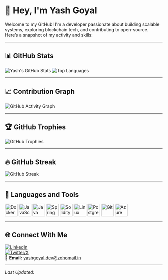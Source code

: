 # 👋 Hey, I'm Yash Goyal

Welcome to my GitHub! I'm a developer passionate about building scalable systems, exploring blockchain tech, and contributing to open-source. Here’s a snapshot of my activity and skills:

---

## 📊 GitHub Stats

![Yash's GitHub Stats](https://github-readme-stats.vercel.app/api?username=yashgoyal0110&show_icons=true&theme=radical)
![Top Languages](https://github-readme-stats.vercel.app/api/top-langs/?username=yashgoyal0110&layout=compact&theme=radical)

---

## 📈 Contribution Graph

![GitHub Activity Graph](https://github-readme-activity-graph.cyclic.app/graph?username=yashgoyal0110&theme=rogue)

---

## 🏆 GitHub Trophies

![GitHub Trophies](https://github-profile-trophy.vercel.app/?username=yashgoyal0110&theme=monokai&no-frame=true&column=4)

---

## 🔥 GitHub Streak

![GitHub Streak](https://github-readme-streak-stats.herokuapp.com/?user=yashgoyal0110&theme=radical)

---

## 🧰 Languages and Tools

<p align="left">
  <img src="https://cdn.jsdelivr.net/gh/devicons/devicon/icons/docker/docker-original.svg" width="40" alt="Docker"/>
  <img src="https://cdn.jsdelivr.net/gh/devicons/devicon/icons/javascript/javascript-original.svg" width="40" alt="JavaScript"/>
  <img src="https://cdn.jsdelivr.net/gh/devicons/devicon/icons/java/java-original.svg" width="40" alt="Java"/>
  <img src="https://cdn.jsdelivr.net/gh/devicons/devicon/icons/spring/spring-original.svg" width="40" alt="Spring Boot"/>
  <img src="https://cdn.jsdelivr.net/gh/devicons/devicon/icons/solidity/solidity-original.svg" width="40" alt="Solidity"/>
  <img src="https://cdn.jsdelivr.net/gh/devicons/devicon/icons/linux/linux-original.svg" width="40" alt="Linux"/>
  <img src="https://cdn.jsdelivr.net/gh/devicons/devicon/icons/postgresql/postgresql-original.svg" width="40" alt="PostgreSQL"/>
  <img src="https://cdn.jsdelivr.net/gh/devicons/devicon/icons/git/git-original.svg" width="40" alt="Git"/>
  <img src="https://cdn.jsdelivr.net/gh/devicons/devicon/icons/azure/azure-original.svg" width="40" alt="Azure"/>
</p>

---

## 🌐 Connect With Me

[![LinkedIn](https://img.shields.io/badge/LinkedIn-blue?logo=linkedin&style=for-the-badge)](https://www.linkedin.com/in/yashgoyal0110)  
[![Twitter/X](https://img.shields.io/badge/X-black?logo=x&style=for-the-badge)](https://x.com/yashgoyal0110)  
📧 **Email:** yashgoyal.dev@zohomail.in

---

*Last Updated: <!--TIMESTAMP-->*
